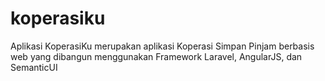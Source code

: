 # koperasiku
Aplikasi KoperasiKu merupakan aplikasi Koperasi Simpan Pinjam berbasis web yang dibangun menggunakan Framework Laravel, AngularJS, dan SemanticUI
